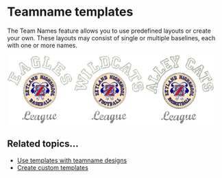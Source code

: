 # Teamname templates

The Team Names feature allows you to use predefined layouts or create your own. These layouts may consist of single or multiple baselines, each with one or more names.

![lettering_names00021.png](assets/lettering_names00021.png)

## Related topics...

- [Use templates with teamname designs](Use_templates_with_teamname_designs)
- [Create custom templates](Create_custom_templates)
